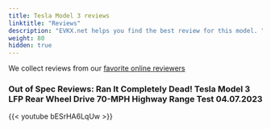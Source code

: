 ```yaml
---
title: Tesla Model 3 reviews
linktitle: "Reviews"
description: "EVKX.net helps you find the best review for this model. "
weight: 80
hidden: true
---
```

We collect reviews from our [favorite online reviewers](/guides/evreviewers/)

### Out of Spec Reviews: Ran It Completely Dead! Tesla Model 3 LFP Rear Wheel Drive 70-MPH Highway Range Test 04.07.2023

{{< youtube bESrHA6LqUw >}}

